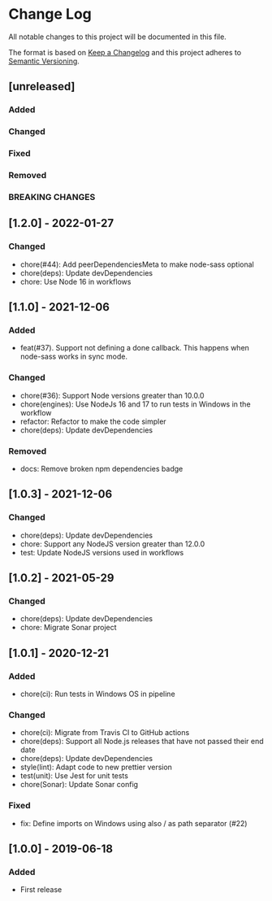 # Change Log
All notable changes to this project will be documented in this file.

The format is based on [Keep a Changelog](http://keepachangelog.com/)
and this project adheres to [Semantic Versioning](http://semver.org/).

## [unreleased]
### Added
### Changed
### Fixed
### Removed
### BREAKING CHANGES

## [1.2.0] - 2022-01-27

### Changed
- chore(#44): Add peerDependenciesMeta to make node-sass optional
- chore(deps): Update devDependencies
- chore: Use Node 16 in workflows

## [1.1.0] - 2021-12-06

### Added
- feat(#37). Support not defining a done callback. This happens when node-sass works in sync mode.

### Changed
- chore(#36): Support Node versions greater than 10.0.0
- chore(engines): Use NodeJs 16 and 17 to run tests in Windows in the workflow
- refactor: Refactor to make the code simpler
- chore(deps): Update devDependencies

### Removed
- docs: Remove broken npm dependencies badge

## [1.0.3] - 2021-12-06

### Changed
- chore(deps): Update devDependencies
- chore: Support any NodeJS version greater than 12.0.0
- test: Update NodeJS versions used in workflows

## [1.0.2] - 2021-05-29

### Changed
- chore(deps): Update devDependencies
- chore: Migrate Sonar project

## [1.0.1] - 2020-12-21
### Added
- chore(ci): Run tests in Windows OS in pipeline

### Changed
- chore(ci): Migrate from Travis CI to GitHub actions
- chore(deps): Support all Node.js releases that have not passed their end date
- chore(deps): Update devDependencies
- style(lint): Adapt code to new prettier version
- test(unit): Use Jest for unit tests
- chore(Sonar): Update Sonar config

### Fixed
- fix: Define imports on Windows using also / as path separator (#22)

## [1.0.0] - 2019-06-18
### Added
- First release
